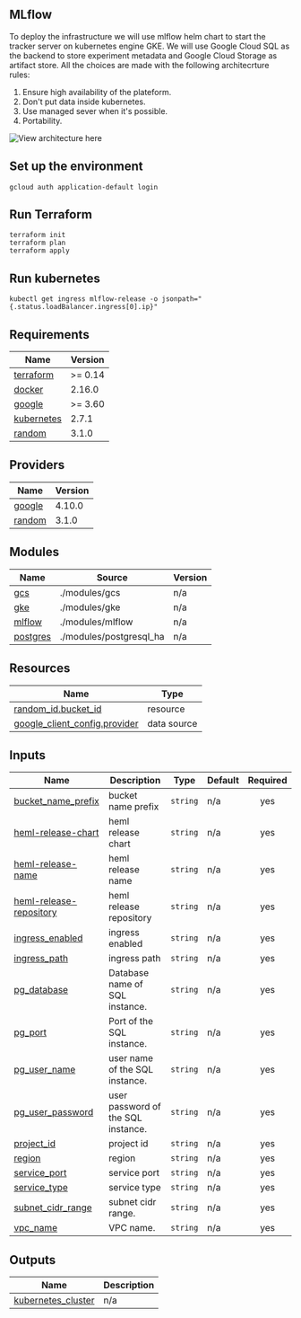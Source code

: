 ## MLflow 

To deploy the infrastructure we will use mlflow helm chart to start the tracker server on kubernetes engine GKE. 
We will use Google Cloud SQL as the backend to store experiment metadata and Google Cloud Storage as artifact store.
All the choices are made with the following architecrture rules:
 1. Ensure high availability of the plateform. 
 2. Don't put data inside kubernetes.
 3. Use managed sever when it's possible.
 4. Portability.
  
![ View architecture here ](https://drive.google.com/file/d/1slEVcGqbVyJaDojstjRGTlnbeMme2Zn1/view?usp=sharing)


## Set up the environment

`gcloud auth application-default login`

## Run Terraform 

```
terraform init
terraform plan
terraform apply

```

## Run kubernetes

`kubectl get ingress mlflow-release -o jsonpath="{.status.loadBalancer.ingress[0].ip}"`

## Requirements

| Name | Version |
|------|---------|
| <a name="requirement_terraform"></a> [terraform](#requirement\_terraform) | >= 0.14 |
| <a name="requirement_docker"></a> [docker](#requirement\_docker) | 2.16.0 |
| <a name="requirement_google"></a> [google](#requirement\_google) | >= 3.60 |
| <a name="requirement_kubernetes"></a> [kubernetes](#requirement\_kubernetes) | 2.7.1 |
| <a name="requirement_random"></a> [random](#requirement\_random) | 3.1.0 |

## Providers

| Name | Version |
|------|---------|
| <a name="provider_google"></a> [google](#provider\_google) | 4.10.0 |
| <a name="provider_random"></a> [random](#provider\_random) | 3.1.0 |

## Modules

| Name | Source | Version |
|------|--------|---------|
| <a name="module_gcs"></a> [gcs](#module\_gcs) | ./modules/gcs | n/a |
| <a name="module_gke"></a> [gke](#module\_gke) | ./modules/gke | n/a |
| <a name="module_mlflow"></a> [mlflow](#module\_mlflow) | ./modules/mlflow | n/a |
| <a name="module_postgres"></a> [postgres](#module\_postgres) | ./modules/postgresql_ha | n/a |

## Resources

| Name | Type |
|------|------|
| [random_id.bucket_id](https://registry.terraform.io/providers/hashicorp/random/3.1.0/docs/resources/id) | resource |
| [google_client_config.provider](https://registry.terraform.io/providers/hashicorp/google/latest/docs/data-sources/client_config) | data source |

## Inputs

| Name | Description | Type | Default | Required |
|------|-------------|------|---------|:--------:|
| <a name="input_bucket_name_prefix"></a> [bucket\_name\_prefix](#input\_bucket\_name\_prefix) | bucket name prefix | `string` | n/a | yes |
| <a name="input_heml-release-chart"></a> [heml-release-chart](#input\_heml-release-chart) | heml release chart | `string` | n/a | yes |
| <a name="input_heml-release-name"></a> [heml-release-name](#input\_heml-release-name) | heml release name | `string` | n/a | yes |
| <a name="input_heml-release-repository"></a> [heml-release-repository](#input\_heml-release-repository) | heml release repository | `string` | n/a | yes |
| <a name="input_ingress_enabled"></a> [ingress\_enabled](#input\_ingress\_enabled) | ingress enabled | `string` | n/a | yes |
| <a name="input_ingress_path"></a> [ingress\_path](#input\_ingress\_path) | ingress path | `string` | n/a | yes |
| <a name="input_pg_database"></a> [pg\_database](#input\_pg\_database) | Database name of SQL instance. | `string` | n/a | yes |
| <a name="input_pg_port"></a> [pg\_port](#input\_pg\_port) | Port of the SQL instance. | `string` | n/a | yes |
| <a name="input_pg_user_name"></a> [pg\_user\_name](#input\_pg\_user\_name) | user name of the SQL instance. | `string` | n/a | yes |
| <a name="input_pg_user_password"></a> [pg\_user\_password](#input\_pg\_user\_password) | user password of the SQL instance. | `string` | n/a | yes |
| <a name="input_project_id"></a> [project\_id](#input\_project\_id) | project id | `string` | n/a | yes |
| <a name="input_region"></a> [region](#input\_region) | region | `string` | n/a | yes |
| <a name="input_service_port"></a> [service\_port](#input\_service\_port) | service port | `string` | n/a | yes |
| <a name="input_service_type"></a> [service\_type](#input\_service\_type) | service type | `string` | n/a | yes |
| <a name="input_subnet_cidr_range"></a> [subnet\_cidr\_range](#input\_subnet\_cidr\_range) | subnet cidr range. | `string` | n/a | yes |
| <a name="input_vpc_name"></a> [vpc\_name](#input\_vpc\_name) | VPC name. | `string` | n/a | yes |

## Outputs

| Name | Description |
|------|-------------|
| <a name="output_kubernetes_cluster"></a> [kubernetes\_cluster](#output\_kubernetes\_cluster) | n/a |
